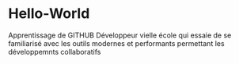 # Hello-World
Apprentissage de GITHUB
Développeur vielle école qui essaie de se familiarisé avec les outils modernes et performants permettant les développemnts collaboratifs
